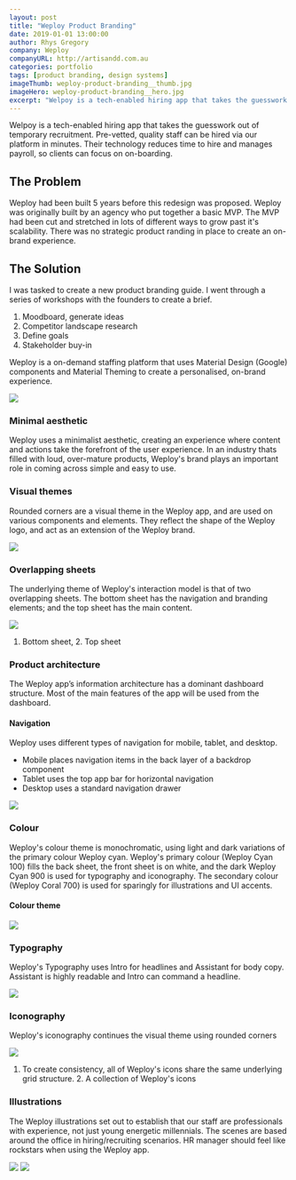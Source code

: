 ```yaml
---
layout: post
title: "Weploy Product Branding"
date: 2019-01-01 13:00:00
author: Rhys Gregory
company: Weploy
companyURL: http://artisandd.com.au
categories: portfolio
tags: [product branding, design systems]
imageThumb: weploy-product-branding__thumb.jpg
imageHero: weploy-product-branding__hero.jpg
excerpt: "Welpoy is a tech-enabled hiring app that takes the guesswork out of temporary recruitment"
---
```

<div class="o-wrapper  o-wrapper--narrower  u-pt  u-pb+" markdown="1">

Welpoy is a tech-enabled hiring app that takes the guesswork out of temporary recruitment. Pre-vetted, quality staff can be hired via our platform in minutes. Their technology reduces time to hire and manages payroll, so clients can focus on on-boarding.

## The Problem

Weploy had been built 5 years before this redesign was proposed. Weploy was originally built by an agency who put together a basic MVP. The MVP had been cut and stretched in lots of different ways to grow past it's scalability. There was no strategic product randing in place to create an on-brand experience.

## The Solution

I was tasked to create a new product branding guide. I went through a series of workshops with the founders to create a brief.

1. Moodboard, generate ideas
2. Competitor landscape research
3. Define goals
4. Stakeholder buy-in

Weploy is a on-demand staffing platform that uses Material Design (Google) components and Material Theming to create a personalised, on-brand experience.

<img src="/img/portfolio/weploy-product-branding/component-summary.png">

### Minimal aesthetic

Weploy uses a minimalist aesthetic, creating an experience where content and actions take the forefront of the user experience. In an industry thats filled with loud, over-mature products, Weploy's brand plays an important role in coming across simple and easy to use.

### Visual themes

Rounded corners are a visual theme in the Weploy app, and are used on various components and elements. They reflect the shape of the Weploy logo, and act as an extension of the Weploy brand.

<img src="/img/portfolio/weploy-product-branding/visual-themes.png" class="u-mb+">

### Overlapping sheets

The underlying theme of Weploy's interaction model is that of two overlapping sheets. The bottom sheet has the navigation and branding elements; and the top sheet has the main content.

<img src="/img/portfolio/weploy-product-branding/product-architecture_02.png">

1. Bottom sheet, 2. Top sheet

### Product architecture

The Weploy app’s information architecture has a dominant dashboard structure. Most of the main features of the app will be used from the dashboard.

#### Navigation

Weploy uses different types of navigation for mobile, tablet, and desktop.

- Mobile places navigation items in the back layer of a backdrop component
- Tablet uses the top app bar for horizontal navigation
- Desktop uses a standard navigation drawer

<img src="/img/portfolio/weploy-product-branding/product-architecture_01.png" class="u-mb+">

### Colour

Weploy's colour theme is monochromatic, using light and dark variations of the primary colour Weploy cyan. Weploy's primary colour (Weploy Cyan 100) fills the back sheet, the front sheet is on white, and the dark Weploy Cyan 900 is used for typography and iconography. The secondary colour (Weploy Coral 700) is used for sparingly for illustrations and UI accents.

#### Colour theme

<img src="/img/portfolio/weploy-product-branding/colours.png" class="u-mb+">

### Typography

Weploy's Typography uses Intro for headlines and Assistant for body copy. Assistant is highly readable and Intro can command a headline.

<img src="/img/portfolio/weploy-product-branding/typography.png" class="u-mb+">

### Iconography

Weploy's iconography continues the visual theme using rounded corners

<img src="/img/portfolio/weploy-product-branding/iconography.png">

1. To create consistency, all of Weploy's icons share the same underlying grid structure. 2. A collection of Weploy's icons

### Illustrations

The Weploy illustrations set out to establish that our staff are professionals with experience, not just young energetic millennials. The scenes are based around the office in hiring/recruiting scenarios.
HR manager should feel like rockstars when using the Weploy app.

<img src="/img/portfolio/weploy-product-branding/illustrations_01.png">
<img src="/img/portfolio/weploy-product-branding/illustrations_02.png" class="u-mb+">

</div>